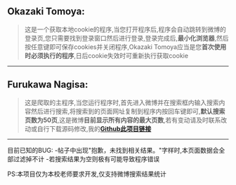 ## Okazaki Tomoya:
>这是一个获取本地cookie的程序,当您打开程序后,程序会自动跳转到微博的登录页,您只需要找到登录窗口然后进行登录,登录完成后,**最小化浏览器**,然后按任意键即可保存cookies并关闭程序,Okazaki Tomoya应当是您**首次使用时必须执行的程序**,日后cookie失效时可重新执行获取cookie
---
## Furukawa Nagisa:
>这是爬取的主程序,当您运行程序时,首先进入微博并在搜索框内输入搜索内容然后进行搜索,将搜索到的页面网址复制到程序内按回车键即可,**默认搜索页数为50页**,这是微博**目前显示所有内容的最大页数**,若有变动请及时联系改动或自行下载源码修改,我的[**Github此项目链接**](https://github.com/aurora-wangq/Okazaki-Tomoya-and-Furukawa-Nagisa)

---
目前已知的BUG:
-帖子中出现"抱歉，未找到相关结果。"字样时,本页面数据会全部过滤掉不计
-若搜索结果为空则极有可能导致程序错误

PS:本项目仅为本校老师要求开发,仅支持微博搜索结果统计


